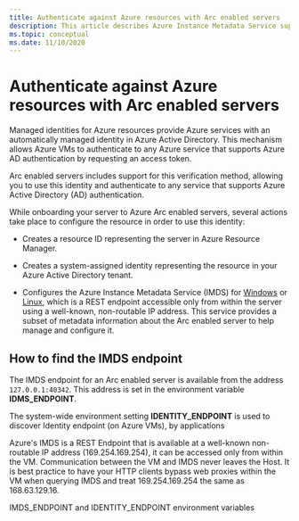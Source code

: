```yaml
---
title: Authenticate against Azure resources with Arc enabled servers
description: This article describes Azure Instance Metadata Service support for Arc enabled servers and how you can authenticate against Azure resources.
ms.topic: conceptual
ms.date: 11/10/2020
---
```


# Authenticate against Azure resources with Arc enabled servers

Managed identities for Azure resources provide Azure services with an automatically managed identity in Azure Active Directory. This mechanism allows Azure VMs to authenticate to any Azure service that supports Azure AD authentication by requesting an access token.

Arc enabled servers includes support for this verification method, allowing you to use this identity and authenticate to any service that supports Azure Active Directory (AD) authentication.

While onboarding your server to Azure Arc enabled servers, several actions take place to configure the resource in order to use this identity:

- Creates a resource ID representing the server in Azure Resource Manager.

- Creates a system-assigned identity representing the resource in your Azure Active Directory tenant.

- Configures the Azure Instance Metadata Service (IMDS) for [Windows](../../virtual-machines/windows/instance-metadata-service.md) or [Linux](../../virtual-machines/linux/instance-metadata-service.md), which is a REST endpoint accessible only from within the server using a well-known, non-routable IP address. This service provides a subset of metadata information about the Arc enabled server to help manage and configure it.

## How to find the IMDS endpoint

The IMDS endpoint for an Arc enabled server is available from the address `127.0.0.1:40342`. This address is set in the environment variable **IDMS_ENDPOINT**. 

The system-wide environment setting **IDENTITY_ENDPOINT** is used to discover Identity endpoint (on Azure VMs), by applications

Azure's IMDS is a REST Endpoint that is available at a well-known non-routable IP address (169.254.169.254), it can be accessed only from within the VM. Communication between the VM and IMDS never leaves the Host. It is best practice to have your HTTP clients bypass web proxies within the VM when querying IMDS and treat 169.254.169.254 the same as 168.63.129.16.

IMDS_ENDPOINT and IDENTITY_ENDPOINT environment variables